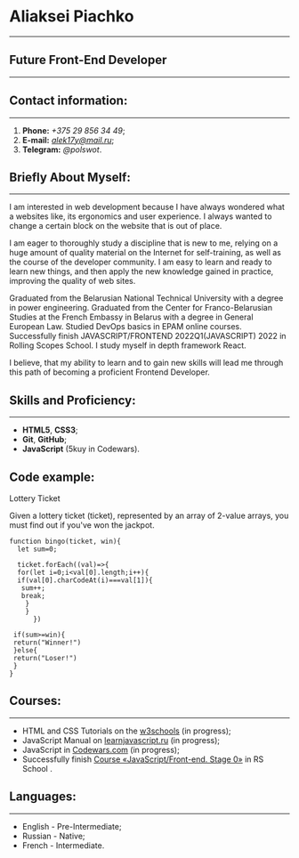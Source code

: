 # Aliaksei Piachko
---

## Future Front-End Developer
---

## Contact information:
---

1. **Phone:** *+375 29 856 34 49*;
2. **E-mail:** *alek17y@mail.ru*;
3. **Telegram:** *@polswot*.

## Briefly About Myself:
---

I am interested in web development because I have always wondered what a websites like, its ergonomics and user experience. I always wanted to change a certain block on the website that is out of place.

I am eager to thoroughly study a discipline that is new to me, relying on a huge amount of quality material on the Internet for self-training, as well as the course of the developer community. I am easy to learn and ready to learn new things, and then apply the new knowledge gained in practice, improving the quality of web sites.

Graduated from the Belarusian National Technical University with a degree in power engineering.
Graduated from the Center for Franco-Belarusian Studies at the French Embassy in Belarus with a
degree in General European Law. Studied DevOps basics in EPAM online courses. Successfully
finish JAVASCRIPT/FRONTEND 2022Q1(JAVASCRIPT) 2022 in Rolling Scopes School. I study myself in
depth framework React.


I believe, that my ability to learn and to gain new skills will lead me through this path of becoming a proficient Frontend Developer.

## Skills and Proficiency:
---

+ **HTML5**, **CSS3**;
+ **Git**, **GitHub**;
+ **JavaScript** (5kuy in Codewars).

## Code example:

Lottery Ticket

Given a lottery ticket (ticket), represented by an array of 2-value arrays, you must find out if you've won the jackpot.


```
function bingo(ticket, win){
  let sum=0;
                                             
  ticket.forEach((val)=>{
  for(let i=0;i<val[0].length;i++){
  if(val[0].charCodeAt(i)===val[1]){
   sum++;
   break;
    }
    }
      })
                                            
 if(sum>=win){
 return("Winner!")
 }else{
 return("Loser!")
 }
}
```

## Courses:
---

- HTML and CSS Tutorials on the [w3schools](https://my-learning.w3schools.com/) (in progress);
- JavaScript Manual on [learnjavascript.ru](https://learn.javascript.ru/) (in progress);
- JavaScript in [Codewars.com](https://www.codewars.com/users/PiachkoAliaksey/badges/small) (in progress);
- Successfully finish [Course «JavaScript/Front-end. Stage 0»](https://app.rs.school/certificate/hcr9c8m4) in RS School .

## Languages:
---

* English - Pre-Intermediate;
* Russian - Native;
* French - Intermediate.
